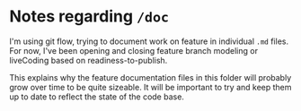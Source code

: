 # Notes regarding `/doc`

I'm using git flow, trying to document work on feature in individual `.md` files. For now, I've been opening and closing feature branch modeling or liveCoding based on readiness-to-publish. 

This explains why the feature documentation files in this folder will probably grow over time to be quite sizeable. It will be important to try and keep them up to date to reflect the state of the code base.

